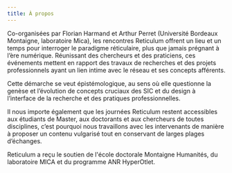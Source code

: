 ```yaml
---
title: À propos
---
```


Co-organisées par Florian Harmand et Arthur Perret (Université Bordeaux Montaigne, laboratoire Mica), les rencontres Reticulum offrent un lieu et un temps pour interroger le paradigme réticulaire, plus que jamais prégnant à l’ère numérique. Réunissant des chercheurs et des praticiens, ces événements mettent en rapport des travaux de recherches et des projets professionnels ayant un lien intime avec le réseau et ses concepts afférents.

Cette démarche se veut épistémologique, au sens où elle questionne la genèse et l’évolution de concepts cruciaux des SIC et du design à l’interface de la recherche et des pratiques professionnelles.

Il nous importe également que les journées Reticulum restent accessibles aux étudiants de Master, aux doctorants et aux chercheurs de toutes disciplines, c’est pourquoi nous travaillons avec les intervenants de manière à proposer un contenu vulgarisé tout en conservant de larges plages d’échanges.

Reticulum a reçu le soutien de l'école doctorale Montaigne Humanités, du laboratoire MICA et du programme ANR HyperOtlet.